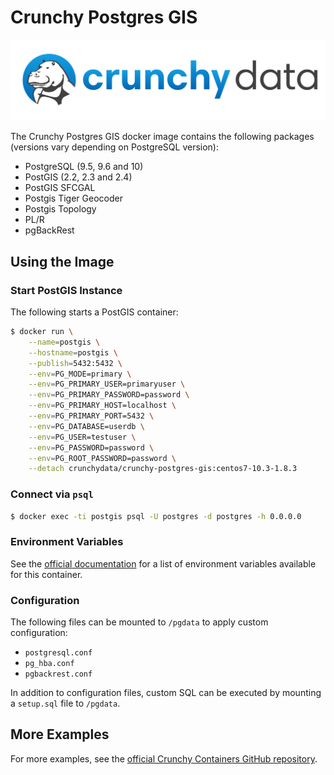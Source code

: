 # Crunchy Postgres GIS

![](https://raw.githubusercontent.com/CrunchyData/crunchy-containers/master/images/crunchy_logo.png)

The Crunchy Postgres GIS docker image contains the following packages (versions vary depending on PostgreSQL version):

* PostgreSQL (9.5, 9.6 and 10)
* PostGIS (2.2, 2.3 and 2.4)
* PostGIS SFCGAL
* Postgis Tiger Geocoder
* Postgis Topology
* PL/R
* pgBackRest

## Using the Image

### Start PostGIS Instance

The following starts a PostGIS container:

```bash
$ docker run \
    --name=postgis \
    --hostname=postgis \
    --publish=5432:5432 \
    --env=PG_MODE=primary \
    --env=PG_PRIMARY_USER=primaryuser \
    --env=PG_PRIMARY_PASSWORD=password \
    --env=PG_PRIMARY_HOST=localhost \
    --env=PG_PRIMARY_PORT=5432 \
    --env=PG_DATABASE=userdb \
    --env=PG_USER=testuser \
    --env=PG_PASSWORD=password \
    --env=PG_ROOT_PASSWORD=password \
    --detach crunchydata/crunchy-postgres-gis:centos7-10.3-1.8.3
```

### Connect via `psql`

```bash
$ docker exec -ti postgis psql -U postgres -d postgres -h 0.0.0.0
```

### Environment Variables

See the [official documentation](https://github.com/CrunchyData/crunchy-containers/blob/master/docs/containers.adoc#environment-variables) for a list of environment 
variables available for this container.

### Configuration

The following files can be mounted to `/pgdata` to apply custom configuration:

* `postgresql.conf`
* `pg_hba.conf`
* `pgbackrest.conf`

In addition to configuration files, custom SQL can be executed by mounting a `setup.sql` 
file to `/pgdata`.

## More Examples

For more examples, see the [official Crunchy Containers GitHub repository](https://github.com/CrunchyData/crunchy-containers/tree/master/examples/docker).
